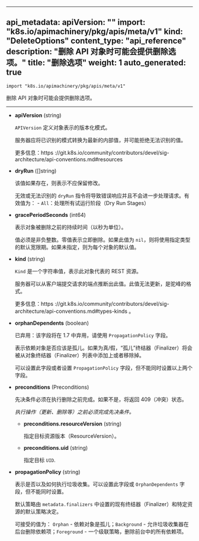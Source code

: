 <!--
api_metadata:
  apiVersion: ""
  import: "k8s.io/apimachinery/pkg/apis/meta/v1"
  kind: "DeleteOptions"
content_type: "api_reference"
description: "DeleteOptions may be provided when deleting an API object."
title: "DeleteOptions"
weight: 1
auto_generated: true
-->

---
api_metadata:
  apiVersion: ""
  import: "k8s.io/apimachinery/pkg/apis/meta/v1"
  kind: "DeleteOptions"
content_type: "api_reference"
description: "删除 API 对象时可能会提供删除选项。"
title: "删除选项"
weight: 1
auto_generated: true
---

`import "k8s.io/apimachinery/pkg/apis/meta/v1"`

<!--DeleteOptions may be provided when deleting an API object.-->
删除 API 对象时可能会提供删除选项。

<hr>

<!--
- **apiVersion** (string)

  APIVersion defines the versioned schema of this representation of an object. Servers should convert recognized schemas to the latest internal value, and may reject unrecognized values. More info: https://git.k8s.io/community/contributors/devel/sig-architecture/api-conventions.md#resources
-->

- **apiVersion** (string)

  `APIVersion` 定义对象表示的版本化模式。
  
  服务器应将已识别的模式转换为最新的内部值，并可能拒绝无法识别的值。
  
  更多信息：https ://git.k8s.io/community/contributors/devel/sig-architecture/api-conventions.md#resources

<!--
- **dryRun** ([]string)

  When present, indicates that modifications should not be persisted. An invalid or unrecognized dryRun directive will result in an error response and no further processing of the request. Valid values are: - All: all dry run stages will be processed
-->

- **dryRun** ([]string)

  该值如果存在，则表示不应保留修改。
  
  无效或无法识别的 `dryRun` 指令将导致错误响应并且不会进一步处理请求。有效值为： - `All`：处理所有试运行阶段（Dry Run Stages）

<!--
- **gracePeriodSeconds** (int64)

  The duration in seconds before the object should be deleted. Value must be non-negative integer. The value zero indicates delete immediately. If this value is nil, the default grace period for the specified type will be used. Defaults to a per object value if not specified. zero means delete immediately.
-->

- **gracePeriodSeconds** (int64)

  表示对象被删除之前的持续时间（以秒为单位）。
  
  值必须是非负整数。零值表示立即删除。如果此值为 `nil`，则将使用指定类型的默认宽限期。如果未指定，则为每个对象的默认值。

<!--
- **kind** (string)

  Kind is a string value representing the REST resource this object represents. Servers may infer this from the endpoint the client submits requests to. Cannot be updated. In CamelCase. More info: https://git.k8s.io/community/contributors/devel/sig-architecture/api-conventions.md#types-kinds
-->

- **kind** (string)

  `Kind` 是一个字符串值，表示此对象代表的 REST 资源。
  
  服务器可以从客户端提交请求的端点推断出此值。此值无法更新，是驼峰的格式。
  
  更多信息：https ://git.k8s.io/community/contributors/devel/sig-architecture/api-conventions.md#types-kinds 。

<!--
- **orphanDependents** (boolean)

  Deprecated: please use the PropagationPolicy, this field will be deprecated in 1.7. Should the dependent objects be orphaned. If true/false, the "orphan" finalizer will be added to/removed from the object's finalizers list. Either this field or PropagationPolicy may be set, but not both.
-->

- **orphanDependents** (boolean)

  已弃用：该字段将在 1.7 中弃用，请使用 `PropagationPolicy` 字段。
  
  表示依赖对象是否应该是孤儿。如果为真/假，“孤儿”终结器（Finalizer）将会被从对象终结器（Finalizer）列表中添加上或者移除掉。
  
  可以设置此字段或者设置 `PropagationPolicy` 字段，但不能同时设置以上两个字段。

<!--
- **preconditions** (Preconditions)

  Must be fulfilled before a deletion is carried out. If not possible, a 409 Conflict status will be returned.

  <a name="Preconditions"></a>
  *Preconditions must be fulfilled before an operation (update, delete, etc.) is carried out.*

  - **preconditions.resourceVersion** (string)

    Specifies the target ResourceVersion

  - **preconditions.uid** (string)

    Specifies the target UID.
-->
  
- **preconditions** (Preconditions)

  先决条件必须在执行删除之前完成。如果不是，将返回 409（冲突）状态。
  
  <a name="Preconditions"></a>
  *执行操作（更新、删除等）之前必须完成先决条件。*

  - **preconditions.resourceVersion** (string)

    指定目标资源版本（ResourceVersion）。

  - **preconditions.uid** (string)

    指定目标 `UID`.

<!--
- **propagationPolicy** (string)

  Whether and how garbage collection will be performed. Either this field or OrphanDependents may be set, but not both. The default policy is decided by the existing finalizer set in the metadata.finalizers and the resource-specific default policy. Acceptable values are: 'Orphan' - orphan the dependents; 'Background' - allow the garbage collector to delete the dependents in the background; 'Foreground' - a cascading policy that deletes all dependents in the foreground.
-->

- **propagationPolicy** (string)

  表示是否以及如何执行垃圾收集。可以设置此字段或 `OrphanDependents` 字段，但不能同时设置。
  
  默认策略由 `metadata.finalizers` 中设置的现有终结器（Finalizer）和特定资源的默认策略决定。
  
  可接受的值为： `Orphan` - 依赖对象是孤儿；`Background` - 允许垃圾收集器在后台删除依赖项；`Foreground` - 一个级联策略，删除前台中的所有依赖项。





